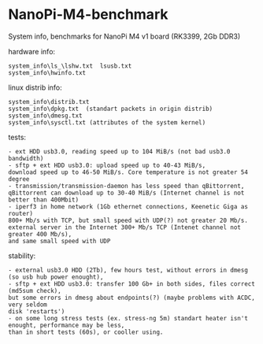 # NanoPi-M4-benchmark
System info, benchmarks for NanoPi M4 v1 board (RK3399, 2Gb DDR3)

hardware info:

	system_info\ls_\lshw.txt  lsusb.txt
	system_info\hwinfo.txt

linux distrib info:

	system_info\distrib.txt
	system_info\dpkg.txt  (standart packets in origin distrib)
	system_info\dmesg.txt
	system_info\sysctl.txt (attributes of the system kernel)
	
tests:

	- ext HDD usb3.0, reading speed up to 104 MiB/s (not bad usb3.0 bandwidth)
	- sftp + ext HDD usb3.0: upload speed up to 40-43 MiB/s, 
	download speed up to 46-50 MiB/s. Core temperature is not greater 54 degree
	- transmission/transmission-daemon has less speed than qBittorrent,
	qBittorrent can download up to 30-40 MiB/s (Internet channel is not 
	better than 400Mbit)
	- iperf3 in home network (1Gb ethernet connections, Keenetic Giga as router)
	800+ Mb/s with TCP, but small speed with UDP(?) not greater 20 Mb/s.
	external server in the Internet 300+ Mb/s TCP (Intenet channel not greater 400 Mb/s),
	and same small speed with UDP

stability:

	- external usb3.0 HDD (2Tb), few hours test, without errors in dmesg (so usb hub power enought),
	- sftp + ext HDD usb3.0: transfer 100 Gb+ in both sides, files correct (md5sum check), 
	but some errors in dmesg about endpoints(?) (maybe problems with ACDC, very seldom
	disk 'restarts')
	- on some long stress tests (ex. stress-ng 5m) standart heater isn't enought, performance may be less, 
	than in short tests (60s), or cooller using.
